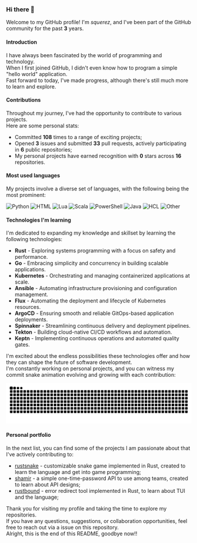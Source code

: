 ### Hi there 👋

Welcome to my GitHub profile! I'm *squerez*, and I've been part of the GitHub community for the past **3** years.

#### Introduction 

I have always been fascinated by the world of programming and technology.\
When I first joined GitHub, I didn't even know how to program a simple "hello world" application.\
Fast forward to today, I've made progress, although there's still much more to learn and explore.

#### Contributions

Throughout my journey, I've had the opportunity to contribute to various projects.\
Here are some personal stats:

- Committed **108** times to a range of exciting projects;
- Opened **3** issues and submitted **33** pull requests, actively participating in **6** public repositories;
- My personal projects have earned recognition with **0** stars across **16** repositories.

#### Most used languages 

My projects involve a diverse set of languages, with the following being the most prominent:

![Python](https://img.shields.io/static/v1?style=flat-square&label=%E2%A0%80&color=555&labelColor=%233572A5&message=Python%EF%B8%B163.6%25)
![HTML](https://img.shields.io/static/v1?style=flat-square&label=%E2%A0%80&color=555&labelColor=%23e34c26&message=HTML%EF%B8%B19%25)
![Lua](https://img.shields.io/static/v1?style=flat-square&label=%E2%A0%80&color=555&labelColor=%23000080&message=Lua%EF%B8%B19%25)
![Scala](https://img.shields.io/static/v1?style=flat-square&label=%E2%A0%80&color=555&labelColor=%23c22d40&message=Scala%EF%B8%B16.3%25)
![PowerShell](https://img.shields.io/static/v1?style=flat-square&label=%E2%A0%80&color=555&labelColor=%23012456&message=PowerShell%EF%B8%B15.8%25)
![Java](https://img.shields.io/static/v1?style=flat-square&label=%E2%A0%80&color=555&labelColor=%23b07219&message=Java%EF%B8%B12.1%25)
![HCL](https://img.shields.io/static/v1?style=flat-square&label=%E2%A0%80&color=555&labelColor=%23844FBA&message=HCL%EF%B8%B11.1%25)
![Other](https://img.shields.io/static/v1?style=flat-square&label=%E2%A0%80&color=555&labelColor=%23ededed&message=Other%EF%B8%B12.8%25)

#### Technologies I'm learning 

I'm dedicated to expanding my knowledge and skillset by learning the following technologies:

- **Rust** - Exploring systems programming with a focus on safety and performance.
- **Go** - Embracing simplicity and concurrency in building scalable applications.
- **Kubernetes** - Orchestrating and managing containerized applications at scale.
- **Ansible** - Automating infrastructure provisioning and configuration management.
- **Flux** - Automating the deployment and lifecycle of Kubernetes resources.
- **ArgoCD** - Ensuring smooth and reliable GitOps-based application deployments.
- **Spinnaker** - Streamlining continuous delivery and deployment pipelines.
- **Tekton** - Building cloud-native CI/CD workflows and automation.
- **Keptn** - Implementing continuous operations and automated quality gates.

I'm excited about the endless possibilities these technologies offer and how they can shape the future of software development.\
I'm constantly working on personal projects, and you can witness my commit snake animation evolving and growing with each contribution:

<picture>
  <source media="(prefers-color-scheme: dark)" srcset="https://raw.githubusercontent.com/squerez/squerez/output/github-contribution-grid-snake-dark.svg">
  <img alt="github contribution grid snake animation" src="https://raw.githubusercontent.com/squerez/squerez/output/github-contribution-grid-snake-dark.svg">
</picture>

#### Personal portfolio

In the next list, you can find some of the projects I am passionate about that I've actively contributing to:

- [rustsnake](https://github.com/squerez/rustnake) - customizable snake game implemented in Rust, created to learn the language and get into game programming; 
- [shamir](https://github.com/squerez/shamir) - a simple one-time-password API to use among teams, created to learn about API designs; 
- [rustbound](https://github.com/squerez/rustnake) - error redirect tool implemented in Rust, to learn about TUI and the language; 



Thank you for visiting my profile and taking the time to explore my repositories.\
If you have any questions, suggestions, or collaboration opportunities, feel free to reach out via a issue on this repository.\
Alright, this is the end of this README, goodbye now!!
